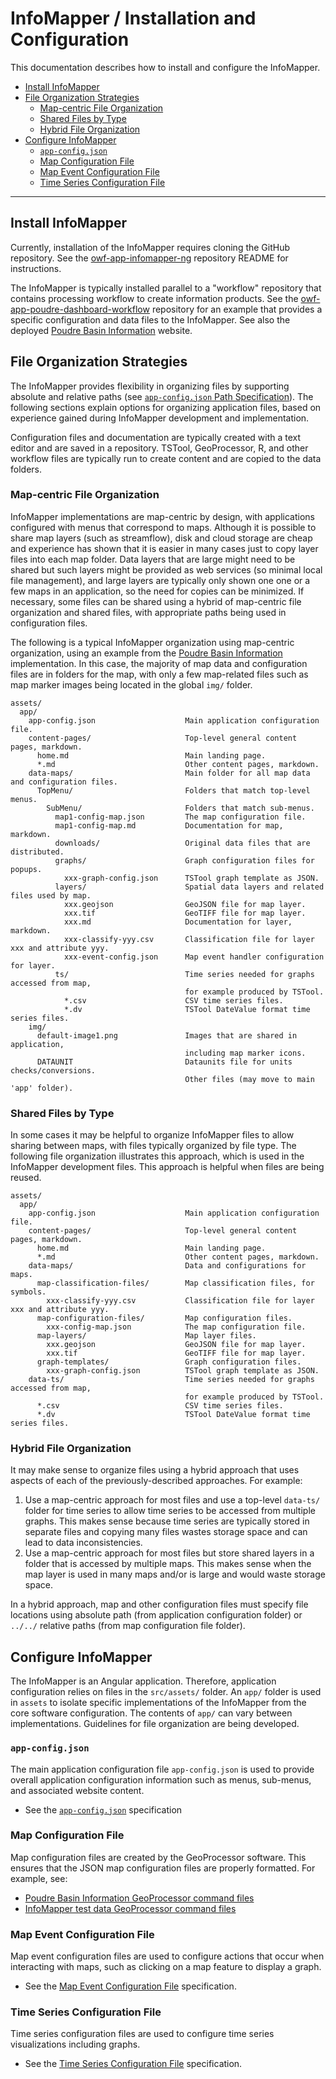# InfoMapper / Installation and Configuration #

This documentation describes how to install and configure the InfoMapper.

* [Install InfoMapper](#install-infomapper)
* [File Organization Strategies](#file-organization-strategies)
	+ [Map-centric File Organization](#map-centric-file-organization)
	+ [Shared Files by Type](#shared-files-by-type)
	+ [Hybrid File Organization](#hybrid-file-organization)
* [Configure InfoMapper](#configure-infomapper)
	+ [`app-config.json`](#app-configjson)
	+ [Map Configuration File](#map-configuration-file)
	+ [Map Event Configuration File](#map-event-configuration-file)
	+ [Time Series Configuration File](#time-series-configuration-file)

----------------------

## Install InfoMapper ##

Currently, installation of the InfoMapper requires cloning the GitHub repository.
See the [owf-app-infomapper-ng](https://github.com/OpenWaterFoundation/owf-app-infomapper-ng)
repository README for instructions.

The InfoMapper is typically installed parallel to a "workflow" repository that
contains processing workflow to create information products.
See the [owf-app-poudre-dashboard-workflow](https://github.com/OpenWaterFoundation/owf-app-poudre-dashboard-workflow)
repository for an example that provides a specific configuration and data files to the InfoMapper.
See also the deployed
[Poudre Basin Information](https://poudre.openwaterfoundation.org/latest/) website.

## File Organization Strategies ##

The InfoMapper provides flexibility in organizing files by supporting
absolute and relative paths (see
[`app-config.json` Path Specification](app-config.md#path-specification)).
The following sections explain options for organizing application files,
based on experience gained during InfoMapper development and implementation.

Configuration files and documentation are typically created with a text editor
and are saved in a repository.
TSTool, GeoProcessor, R, and other workflow files are typically run to
create content and are copied to the data folders.

### Map-centric File Organization ###

InfoMapper implementations are map-centric by design,
with applications configured with menus that correspond to maps.
Although it is possible to share map layers (such as streamflow),
disk and cloud storage are cheap and experience has shown that
it is easier in many cases just to copy layer files into each map folder.
Data layers that are large might need to be shared but such layers might
be provided as web services (so minimal local file management),
and large layers are typically only shown one one or a few maps in an application,
so the need for copies can be minimized.
If necessary, some files can be shared using a hybrid of map-centric file organization
and shared files, with appropriate paths being used in configuration files.

The following is a typical InfoMapper organization using map-centric organization,
using an example from the
[Poudre Basin Information](https://poudre.openwaterfoundation.org/latest/) implementation.
In this case, the majority of map data and configuration files are in folders for
the map, with only a few map-related files such as map marker images
being located in the global `img/` folder.

```
assets/
  app/
    app-config.json                    Main application configuration file.
    content-pages/                     Top-level general content pages, markdown.
      home.md                          Main landing page.
      *.md                             Other content pages, markdown.
    data-maps/                         Main folder for all map data and configuration files.
      TopMenu/                         Folders that match top-level menus.
        SubMenu/                       Folders that match sub-menus.
          map1-config-map.json         The map configuration file.
          map1-config-map.md           Documentation for map, markdown.
          downloads/                   Original data files that are distributed.
          graphs/                      Graph configuration files for popups.
            xxx-graph-config.json      TSTool graph template as JSON.
          layers/                      Spatial data layers and related files used by map.
            xxx.geojson                GeoJSON file for map layer.
            xxx.tif                    GeoTIFF file for map layer.
            xxx.md                     Documentation for layer, markdown.
            xxx-classify-yyy.csv       Classification file for layer xxx and attribute yyy.
            xxx-event-config.json      Map event handler configuration for layer.
          ts/                          Time series needed for graphs accessed from map,
                                       for example produced by TSTool.
            *.csv                      CSV time series files.
            *.dv                       TSTool DateValue format time series files.
    img/
      default-image1.png               Images that are shared in application,
                                       including map marker icons.
      DATAUNIT                         Dataunits file for units checks/conversions.
                                       Other files (may move to main 'app' folder).
```

### Shared Files by Type ###

In some cases it may be helpful to organize InfoMapper files to allow sharing
between maps, with files typically organized by file type.
The following file organization illustrates this approach,
which is used in the InfoMapper development files.
This approach is helpful when files are being reused.

```
assets/
  app/
    app-config.json                    Main application configuration file.
    content-pages/                     Top-level general content pages, markdown.
      home.md                          Main landing page.
      *.md                             Other content pages, markdown.
    data-maps/                         Data and configurations for maps.
      map-classification-files/        Map classification files, for symbols.
        xxx-classify-yyy.csv           Classification file for layer xxx and attribute yyy.
      map-configuration-files/         Map configuration files.
        xxx-config-map.json            The map configuration file.
      map-layers/                      Map layer files.
        xxx.geojson                    GeoJSON file for map layer.
        xxx.tif                        GeoTIFF file for map layer.
      graph-templates/                 Graph configuration files.
        xxx-graph-config.json          TSTool graph template as JSON.
    data-ts/                           Time series needed for graphs accessed from map,
                                       for example produced by TSTool.
      *.csv                            CSV time series files.
      *.dv                             TSTool DateValue format time series files.
```

### Hybrid File Organization ###

It may make sense to organize files using a hybrid approach that uses
aspects of each of the previously-described approaches.
For example:

1. Use a map-centric approach for most files and use a top-level `data-ts/` folder for
time series to allow time series to be accessed from multiple graphs.
This makes sense because time series are typically stored in separate files and
copying many files wastes storage space and can lead to data inconsistencies.
2. Use a map-centric approach for most files but store shared layers in a folder that
is accessed by multiple maps.  This makes sense when the map layer is used in many
maps and/or is large and would waste storage space.

In a hybrid approach, map and other configuration files must specify file locations
using absolute path (from application configuration folder) or
`../../` relative paths (from map configuration file folder).

## Configure InfoMapper ##

The InfoMapper is an Angular application.
Therefore, application configuration relies on files in the `src/assets/` folder.
An `app/` folder is used in `assets` to isolate specific implementations
of the InfoMapper from the core software configuration.
The contents of `app/` can vary between implementations.
Guidelines for file organization are being developed.

### `app-config.json` ###

The main application configuration file `app-config.json` is used to provide overall application configuration information
such as menus, sub-menus, and associated website content.

* See the [`app-config.json`](app-config.md) specification

### Map Configuration File ###

Map configuration files are created by the GeoProcessor software.
This ensures that the JSON map configuration files are properly formatted.
For example, see:

* [Poudre Basin Information GeoProcessor command files](https://github.com/OpenWaterFoundation/owf-infomapper-poudre/blob/master/workflow/BasinEntities/Political-Counties/03-create-counties-map.gp)
* [InfoMapper test data GeoProcessor command files](https://github.com/OpenWaterFoundation/owf-app-infomapper-ng/tree/master/data-prep)

### Map Event Configuration File ###

Map event configuration files are used to configure actions that occur
when interacting with maps, such as clicking on a map feature to display a graph.

* See the [Map Event Configuration File](map-event-config-file.md) specification.

### Time Series Configuration File ###

Time series configuration files are used to configure time series visualizations
including graphs.

* See the [Time Series Configuration File](time-series-config-file.md) specification.

